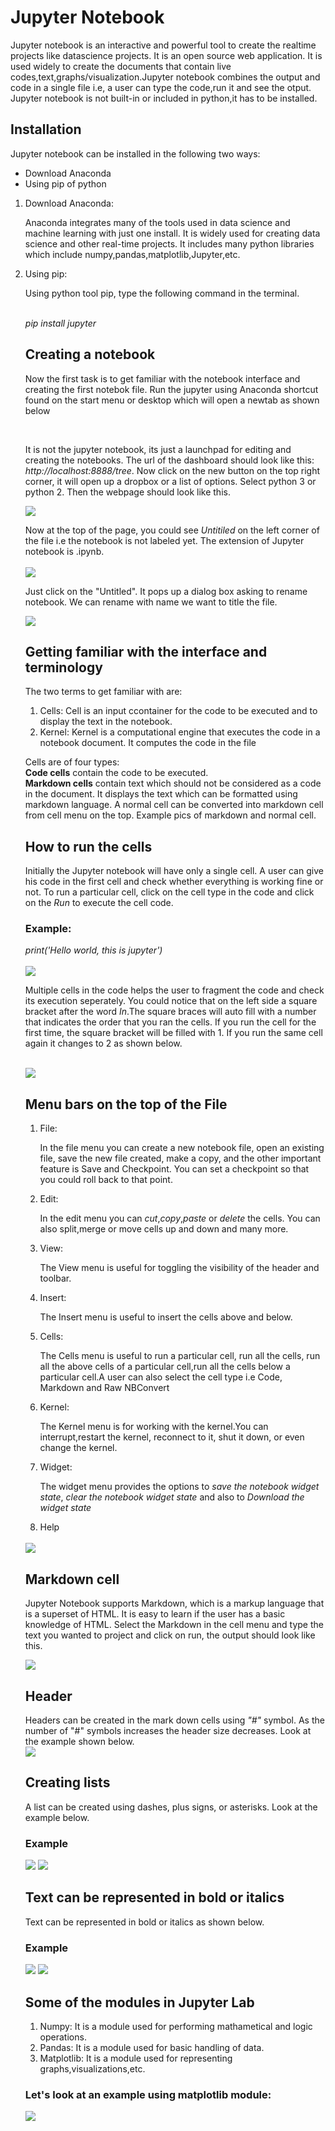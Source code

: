 <h1>Jupyter Notebook</h1>
<p>Jupyter notebook is an interactive and powerful tool to create the realtime projects like datascience projects. 
It is an open source web application. It is used widely to create the documents that contain live codes,text,graphs/visualization.Jupyter notebook combines the output and code in a single file i.e, a user can type the code,run it and see the otput. Jupyter notebook is not built-in or included in python,it has to be installed.</p>
<h2> Installation</h2>
Jupyter notebook can be installed in the following two ways:<br>
<ul><li>Download Anaconda</li><li>Using pip of python</li></ul>
<ol><li>Download Anaconda:<br>
<p>Anaconda integrates many of the tools used in data science and machine learning with just one install. It is widely used for creating data science and other real-time projects.
It includes many python libraries which include numpy,pandas,matplotlib,Jupyter,etc.</p></li>
<li>Using pip:<br>
<p> Using python tool pip, type the following command in the terminal.</p><br>
<i> pip install jupyter</i>
<h2>Creating a notebook</h2>
<p> Now the first task is to get familiar with the notebook interface and creating the first notebok file. Run the jupyter using Anaconda shortcut found on the start menu or desktop
which will open a newtab as shown below</p><br>


<p> It is not the jupyter notebook, its just a launchpad for editing and creating the notebooks. The url of the dashboard should look like this: <i>http://localhost:8888/tree</i>.
Now click on the new button on the top right corner, it will open up a dropbox or a list of options. Select python 3 or python 2. Then the webpage should look like this.</p>
 <img src="Github%20images/jup.png"/>


<p> Now at the top of the page, you could see <i> Untitiled</i> on the left corner of the file i.e the notebook is not labeled yet. The extension of Jupyter notebook is .ipynb.<br><br>

 <img src="Github%20images/ju.png"/> 

Just click on the "Untitled". It pops up a dialog box asking to rename notebook. We can rename with name we want to title the file.</p>
<img src="Github%20images/myfirstfile.png"/>

<h2>Getting familiar with the interface and terminology</h2>
<p>The two terms to get familiar with are:<br>
<ol><li>Cells: Cell is an input ccontainer for the code to be executed and to display the text in the notebook.</li>
<li>Kernel: Kernel is a computational engine that executes the code in a notebook document. It computes the code in the file</li></ol>
<p>Cells are of four types:<br>
<b>Code cells</b> contain the code to be executed.<br>
<b>Markdown cells</b> contain text which should not be considered as a code in the document. It displays the text which can be formatted using markdown language. A normal cell can be converted into markdown cell from cell menu on the top. Example pics of markdown and normal cell.<br>

<h2>How to run the cells</h2>
<p>Initially the Jupyter notebook will have only a single cell. A user can give his code in the first cell and check whether everything is working fine or not. To run a particular cell, click on the cell type in the code and click on the <i>Run</i> to execute the cell code.</p>
<h3>Example:</h3>
<i>print('Hello world, this is jupyter')</i><br><br>
<img src="helloworld.png"/>
<p>Multiple cells in the code helps the user to fragment the code and check its execution seperately. You could notice that on the left side a square bracket after the word <i>In</i>.The square braces will auto fill with a number that indicates the order that you ran the cells. If you run the cell for the first time, the square bracket will be filled with 1. If you run the same cell again it changes to 2 as shown below.</p><br>
  
 <img src="Github%20images/insquare.png"/>
  
<h2>Menu bars on the top of the File</h2>
<ol><li>File:<p> In the file menu you can create a new notebook file, open an existing file, save the new file created, make a copy, and the other important feature is Save and Checkpoint. You can set a checkpoint so that you could roll back to that point.</p></li>
  <li>Edit:<p> In the edit menu you can <i>cut</i>,<i>copy</i>,<i>paste</i> or <i>delete</i> the cells. You can also split,merge or move cells up and down and many more.</p></li>
  <li>View:<p> The View menu is useful for toggling the visibility of the header and toolbar.</p></li>
  <li>Insert:<p> The Insert menu is useful to insert the cells above and below.</p></li>
   <li>Cells:<p> The Cells menu is useful to run a particular cell, run all the cells, run all the above cells of a particular cell,run all the cells below a particular cell.A user can also select the cell type i.e Code, Markdown and Raw NBConvert</p></li>
  <li>Kernel:<p> The Kernel menu is for working with the kernel.You can interrupt,restart the kernel, reconnect to it, shut it down, or even change the kernel.</p></li>
  <li>Widget:<p> The widget menu provides the options to <i>save the notebook widget state</i>, <i>clear the notebook widget state</i> and also to <i> Download the widget state</i></p></li>
  <li>Help</li></ol><br>
  <img src="Github%20images/menufile.png"/>
  
  <h2>Markdown cell</h2>
<p>Jupyter Notebook supports Markdown, which is a markup language that is a superset of HTML. It is easy to learn if the user has a basic knowledge of HTML.
  Select the Markdown in the cell menu and type the text you wanted to project and click on run, the output should look like this.</p>
  
  <img src="Github%20images/markdown.png"/>
  
  <h2>Header</h2>
  Headers can be created in the mark down cells using <i>"#"</i> symbol. As the number of "#" symbols increases the header size decreases. Look at the example shown below.<br>
  
  <img src="Github%20images/header.png"/>
  
  <h2> Creating lists</h2>
  A list can be created using dashes, plus signs, or asterisks. Look at the example below.
  <h3>Example</h3>
   
   <img src="Github%20images/list1.png"/>
   <img src="Github%20images/list2.png"/>
   
   <h2>Text can be represented in bold or italics </h2>
  <p>Text can be represented in bold or italics as shown below.</p>
  <h3>Example</h3>
   
   <img src="Github%20images/boldanditalic1.png"/>
   <img src="Github%20images/boldanditalic2.png"/>
   
   <h2>Some of the modules in Jupyter Lab </h2>
 <ol><li>Numpy:  It is a module used for performing mathametical and logic operations.</li>
 <li> Pandas:  It is a module used for basic handling of data.</li>
 <li> Matplotlib: It is a module used for representing graphs,visualizations,etc.</li>
 </ol>
 <h3> Let's look at an example using matplotlib module:</h3>
 <img src="Github%20images/histogram.png"/>
  
